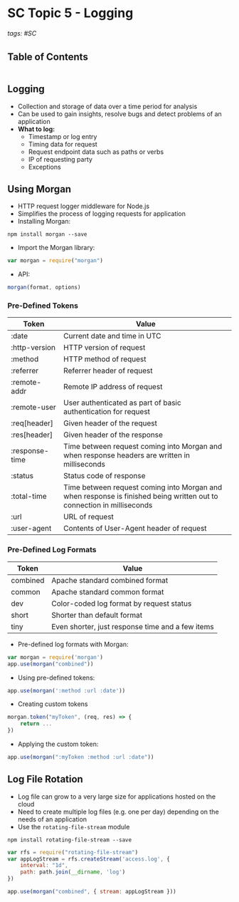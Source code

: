 # SC Topic 5 - Logging

###### tags: #SC 

## Table of Contents
```toc
```

## Logging
- Collection and storage of data over a time period for analysis
- Can be used to gain insights, resolve bugs and detect problems of an application
- **What to log:**
	- Timestamp or log entry
	- Timing data for request
	- Request endpoint data such as paths or verbs
	- IP of requesting party
	- Exceptions

## Using Morgan
- HTTP request logger middleware for Node.js
- Simplifies the process of logging requests for application
- Installing Morgan:
```
npm install morgan --save
```
- Import the Morgan library:
```js
var morgan = require("morgan")
```
- API:
```js
morgan(format, options)
```

### Pre-Defined Tokens
| Token          | Value                                                                                                                 |
| -------------- | --------------------------------------------------------------------------------------------------------------------- |
| :date          | Current date and time in UTC                                                                                          |
| :http-version  | HTTP version of request                                                                                               |
| :method        | HTTP method of request                                                                                                |
| :referrer      | Referrer header of request                                                                                            |
| :remote-addr   | Remote IP address of request                                                                                          |
| :remote-user   | User authenticated as part of basic authentication for request                                                        |
| :req\[header\] | Given header of the request                                                                                           |
| :res\[header\] | Given header of the response                                                                                          |
| :response-time | Time between request coming into Morgan and when response headers are written in milliseconds                         |
| :status        | Status code of response                                                                                               |
| :total-time    | Time between request coming into Morgan and when response is finished being written out to connection in milliseconds |
| :url           | URL of request                                                                                                        |
| :user-agent    | Contents of User-Agent header of request                                                                              |

### Pre-Defined Log Formats
| Token    | Value                                            |
| -------- | ------------------------------------------------ |
| combined | Apache standard combined format                  |
| common   | Apache standard common format                    |
| dev      | Color-coded log format by request status         |
| short    | Shorter than default format                      |
| tiny     | Even shorter, just response time and a few items |

- Pre-defined log formats with Morgan:
```js
var morgan = require('morgan')
app.use(morgan("combined"))
```
- Using pre-defined tokens:
```js
app.use(morgan(':method :url :date'))
```
- Creating custom tokens
```js
morgan.token("myToken", (req, res) => {
	return ...
})
```
- Applying the custom token:
```js
app.use(morgan(":myToken :method :url :date"))
```

## Log File Rotation
- Log file can grow to a very large size for applications hosted on the cloud
- Need to create multiple log files (e.g. one per day) depending on the needs of an application
- Use the `rotating-file-stream` module
```
npm install rotating-file-stream --save
```
```js
var rfs = require("rotating-file-stream")
var appLogStream = rfs.createStream('access.log', {
	interval: "1d",
	path: path.join(__dirname, 'log')
})

app.use(morgan("combined", { stream: appLogStream }))
```